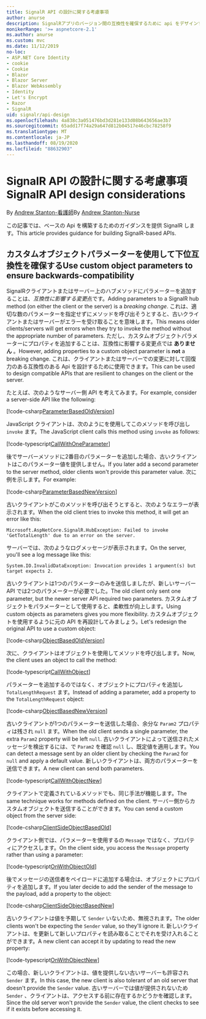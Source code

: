 ```yaml
---
title: SignalR API の設計に関する考慮事項
author: anurse
description: SignalRアプリのバージョン間の互換性を確保するために api をデザインする方法について説明します。
monikerRange: '>= aspnetcore-2.1'
ms.author: anurse
ms.custom: mvc
ms.date: 11/12/2019
no-loc:
- ASP.NET Core Identity
- cookie
- Cookie
- Blazor
- Blazor Server
- Blazor WebAssembly
- Identity
- Let's Encrypt
- Razor
- SignalR
uid: signalr/api-design
ms.openlocfilehash: 4a838c3a051476bd3d281e133d08b643656ae3b7
ms.sourcegitcommit: 65add17f74a29a647d812b04517e46cbc78258f9
ms.translationtype: MT
ms.contentlocale: ja-JP
ms.lasthandoff: 08/19/2020
ms.locfileid: "88632903"
---
```

# <a name="no-locsignalr-api-design-considerations"></a><span data-ttu-id="62f76-103">SignalR API の設計に関する考慮事項</span><span class="sxs-lookup"><span data-stu-id="62f76-103">SignalR API design considerations</span></span>

<span data-ttu-id="62f76-104">By [Andrew Stanton-看護師](https://twitter.com/anurse)</span><span class="sxs-lookup"><span data-stu-id="62f76-104">By [Andrew Stanton-Nurse](https://twitter.com/anurse)</span></span>

<span data-ttu-id="62f76-105">この記事では、ベースの Api を構築するためのガイダンスを提供 SignalR します。</span><span class="sxs-lookup"><span data-stu-id="62f76-105">This article provides guidance for building SignalR-based APIs.</span></span>

## <a name="use-custom-object-parameters-to-ensure-backwards-compatibility"></a><span data-ttu-id="62f76-106">カスタムオブジェクトパラメーターを使用して下位互換性を確保する</span><span class="sxs-lookup"><span data-stu-id="62f76-106">Use custom object parameters to ensure backwards-compatibility</span></span>

<span data-ttu-id="62f76-107">SignalRクライアントまたはサーバー上のハブメソッドにパラメーターを追加することは、*互換性に影響する変更*点です。</span><span class="sxs-lookup"><span data-stu-id="62f76-107">Adding parameters to a SignalR hub method (on either the client or the server) is a *breaking change*.</span></span> <span data-ttu-id="62f76-108">これは、適切な数のパラメーターを指定せずにメソッドを呼び出そうとすると、古いクライアントまたはサーバーがエラーを受け取ることを意味します。</span><span class="sxs-lookup"><span data-stu-id="62f76-108">This means older clients/servers will get errors when they try to invoke the method without the appropriate number of parameters.</span></span> <span data-ttu-id="62f76-109">ただし、カスタムオブジェクトパラメーターにプロパティを追加することは、互換性に影響する変更点では **ありません** 。</span><span class="sxs-lookup"><span data-stu-id="62f76-109">However, adding properties to a custom object parameter is **not** a breaking change.</span></span> <span data-ttu-id="62f76-110">これは、クライアントまたはサーバーでの変更に対して回復力のある互換性のある Api を設計するために使用できます。</span><span class="sxs-lookup"><span data-stu-id="62f76-110">This can be used to design compatible APIs that are resilient to changes on the client or the server.</span></span>

<span data-ttu-id="62f76-111">たとえば、次のようなサーバー側 API を考えてみます。</span><span class="sxs-lookup"><span data-stu-id="62f76-111">For example, consider a server-side API like the following:</span></span>

[!code-csharp[ParameterBasedOldVersion](api-design/sample/Samples.cs?name=ParameterBasedOldVersion)]

<span data-ttu-id="62f76-112">JavaScript クライアントは、次のようにを使用してこのメソッドを呼び出し `invoke` ます。</span><span class="sxs-lookup"><span data-stu-id="62f76-112">The JavaScript client calls this method using `invoke` as follows:</span></span>

[!code-typescript[CallWithOneParameter](api-design/sample/Samples.ts?name=CallWithOneParameter)]

<span data-ttu-id="62f76-113">後でサーバーメソッドに2番目のパラメーターを追加した場合、古いクライアントはこのパラメーター値を提供しません。</span><span class="sxs-lookup"><span data-stu-id="62f76-113">If you later add a second parameter to the server method, older clients won't provide this parameter value.</span></span> <span data-ttu-id="62f76-114">次に例を示します。</span><span class="sxs-lookup"><span data-stu-id="62f76-114">For example:</span></span>

[!code-csharp[ParameterBasedNewVersion](api-design/sample/Samples.cs?name=ParameterBasedNewVersion)]

<span data-ttu-id="62f76-115">古いクライアントがこのメソッドを呼び出そうとすると、次のようなエラーが表示されます。</span><span class="sxs-lookup"><span data-stu-id="62f76-115">When the old client tries to invoke this method, it will get an error like this:</span></span>

```
Microsoft.AspNetCore.SignalR.HubException: Failed to invoke 'GetTotalLength' due to an error on the server.
```

<span data-ttu-id="62f76-116">サーバーでは、次のようなログメッセージが表示されます。</span><span class="sxs-lookup"><span data-stu-id="62f76-116">On the server, you'll see a log message like this:</span></span>

```
System.IO.InvalidDataException: Invocation provides 1 argument(s) but target expects 2.
```

<span data-ttu-id="62f76-117">古いクライアントは1つのパラメーターのみを送信しましたが、新しいサーバー API では2つのパラメーターが必要でした。</span><span class="sxs-lookup"><span data-stu-id="62f76-117">The old client only sent one parameter, but the newer server API required two parameters.</span></span> <span data-ttu-id="62f76-118">カスタムオブジェクトをパラメーターとして使用すると、柔軟性が向上します。</span><span class="sxs-lookup"><span data-stu-id="62f76-118">Using custom objects as parameters gives you more flexibility.</span></span> <span data-ttu-id="62f76-119">カスタムオブジェクトを使用するように元の API を再設計してみましょう。</span><span class="sxs-lookup"><span data-stu-id="62f76-119">Let's redesign the original API to use a custom object:</span></span>

[!code-csharp[ObjectBasedOldVersion](api-design/sample/Samples.cs?name=ObjectBasedOldVersion)]

<span data-ttu-id="62f76-120">次に、クライアントはオブジェクトを使用してメソッドを呼び出します。</span><span class="sxs-lookup"><span data-stu-id="62f76-120">Now, the client uses an object to call the method:</span></span>

[!code-typescript[CallWithObject](api-design/sample/Samples.ts?name=CallWithObject)]

<span data-ttu-id="62f76-121">パラメーターを追加するのではなく、オブジェクトにプロパティを追加し `TotalLengthRequest` ます。</span><span class="sxs-lookup"><span data-stu-id="62f76-121">Instead of adding a parameter, add a property to the `TotalLengthRequest` object:</span></span>

[!code-csharp[ObjectBasedNewVersion](api-design/sample/Samples.cs?name=ObjectBasedNewVersion&highlight=4,9-13)]

<span data-ttu-id="62f76-122">古いクライアントが1つのパラメーターを送信した場合、余分な `Param2` プロパティは残され `null` ます。</span><span class="sxs-lookup"><span data-stu-id="62f76-122">When the old client sends a single parameter, the extra `Param2` property will be left `null`.</span></span> <span data-ttu-id="62f76-123">古いクライアントによって送信されたメッセージを検出するには、で `Param2` を確認 `null` し、既定値を適用します。</span><span class="sxs-lookup"><span data-stu-id="62f76-123">You can detect a message sent by an older client by checking the `Param2` for `null` and apply a default value.</span></span> <span data-ttu-id="62f76-124">新しいクライアントは、両方のパラメーターを送信できます。</span><span class="sxs-lookup"><span data-stu-id="62f76-124">A new client can send both parameters.</span></span>

[!code-typescript[CallWithObjectNew](api-design/sample/Samples.ts?name=CallWithObjectNew)]

<span data-ttu-id="62f76-125">クライアントで定義されているメソッドでも、同じ手法が機能します。</span><span class="sxs-lookup"><span data-stu-id="62f76-125">The same technique works for methods defined on the client.</span></span> <span data-ttu-id="62f76-126">サーバー側からカスタムオブジェクトを送信することができます。</span><span class="sxs-lookup"><span data-stu-id="62f76-126">You can send a custom object from the server side:</span></span>

[!code-csharp[ClientSideObjectBasedOld](api-design/sample/Samples.cs?name=ClientSideObjectBasedOld)]

<span data-ttu-id="62f76-127">クライアント側では、パラメーターを使用するの `Message` ではなく、プロパティにアクセスします。</span><span class="sxs-lookup"><span data-stu-id="62f76-127">On the client side, you access the `Message` property rather than using a parameter:</span></span>

[!code-typescript[OnWithObjectOld](api-design/sample/Samples.ts?name=OnWithObjectOld)]

<span data-ttu-id="62f76-128">後でメッセージの送信者をペイロードに追加する場合は、オブジェクトにプロパティを追加します。</span><span class="sxs-lookup"><span data-stu-id="62f76-128">If you later decide to add the sender of the message to the payload, add a property to the object:</span></span>

[!code-csharp[ClientSideObjectBasedNew](api-design/sample/Samples.cs?name=ClientSideObjectBasedNew&highlight=5)]

<span data-ttu-id="62f76-129">古いクライアントは値を予期して `Sender` いないため、無視されます。</span><span class="sxs-lookup"><span data-stu-id="62f76-129">The older clients won't be expecting the `Sender` value, so they'll ignore it.</span></span> <span data-ttu-id="62f76-130">新しいクライアントは、を更新して新しいプロパティを読み取ることでそれを受け入れることができます。</span><span class="sxs-lookup"><span data-stu-id="62f76-130">A new client can accept it by updating to read the new property:</span></span>

[!code-typescript[OnWithObjectNew](api-design/sample/Samples.ts?name=OnWithObjectNew&highlight=2-5)]

<span data-ttu-id="62f76-131">この場合、新しいクライアントは、値を提供しない古いサーバーも許容され `Sender` ます。</span><span class="sxs-lookup"><span data-stu-id="62f76-131">In this case, the new client is also tolerant of an old server that doesn't provide the `Sender` value.</span></span> <span data-ttu-id="62f76-132">古いサーバーでは値が提供されないため `Sender` 、クライアントは、アクセスする前に存在するかどうかを確認します。</span><span class="sxs-lookup"><span data-stu-id="62f76-132">Since the old server won't provide the `Sender` value, the client checks to see if it exists before accessing it.</span></span>
